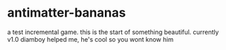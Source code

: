# antimatter-bananas
a test incremental game.
this is the start of something beautiful. currently v1.0
diamboy helped me, he's cool so you wont know him
